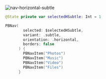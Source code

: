 ![nav-horizontal-subtle](https://github.com/powerhome/playbook/assets/54749071/e595cf20-f145-4e47-bb9a-d8dcdc217af7)

```swift
@State private var selectedHSubtle: Int = 1

PBNav(
        selected: $selectedHSubtle,
        variant: .subtle,
        orientation: .horizontal,
        borders: false
      ) {
        PBNavItem("Photos")
        PBNavItem("Music")
        PBNavItem("Video")
        PBNavItem("Files")
      }

```
